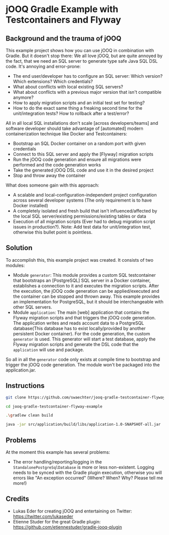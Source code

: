 # jOOQ Gradle Example with Testcontainers and Flyway

## Background and the trauma of jOOQ

This example project shows how you can use jOOQ in combination with Gradle. But it doesn't stop there: We all love jOOQ, but are quite annoyed by the fact, that we need an SQL server to generate type safe Java SQL DSL code. It's annoying and error-prone:

* The end user/developer has to configure an SQL server: Which version? Which extensions? Which credentials?
* What about conflicts with local existing SQL servers?
* What about conflicts with a previous major version that isn't compatible anymore?
* How to apply migration scripts and an initial test set for testing?
* How to do the exact same thing a freaking second time for the unit/integration tests? How to rollback after a test/error?

All in all local SQL installations don't scale [across developers/teams] and software developer should take advantage of [automated] modern containerization technique like Docker and Testcontainers:

* Bootstrap an SQL Docker container on a random port with given credentials
* Connect to this SQL server and apply the [Flyway] migration scripts
* Run the jOOQ code generation and ensure all migrations were performed and the code generation works
* Take the generated jOOQ DSL code and use it in the desired project
* Stop and throw away the container

What does someone gain with this approach:

* A scalable and local-configuration-independent project configuration across several developer systems (The only requirement is to have Docker installed)
* A completely isolated and fresh build that isn't influenced/affected by the local SQL server/existing permissions/existing tables or data
* Execution of all migration scripts (Ever had to debug migration script issues in production?). Note: Add test data for unit/integration test, otherwise this bullet point is pointless.

## Solution

To accomplish this, this example project was created. It consists of two modules:

* Module `generator`: This module provides a custom SQL testcontainer that bootstraps an [PostgreSQL] SQL server in a Docker container, establishes a connection to it and executes the migration scripts. After the execution, the jOOQ code generation can be applied/executed and the container can be stopped and thrown away. This example provides an implementation for PostgreSQL, but it should be interchangeable with other SQL servers.
* Module `application`: The main [web] application that contains the Flyway migration scripts and that triggers the jOOQ code generation. The application writes and reads account data to a PostgreSQL database(This database has to exist locally/provided by another persistent Docker container). For the code generation, the custom `generator` is used. This generator will start a test database, apply the Flyway migration scripts and generate the DSL code that the `application` will use and package.

So all in all the `generator` code only exists at compile time to bootstrap and trigger the jOOQ code generation. The module won't be packaged into the application.jar.

## Instructions

```bash
git clone https://github.com/swaechter/jooq-gradle-testcontainer-flyway-example

cd jooq-gradle-testcontainer-flyway-example

.\gradlew clean build

java -jar src/application/build/libs/application-1.0-SNAPSHOT-all.jar
```

## Problems

At the moment this example has several problems:

* The error handling/reporting/logging in the `StandalonePostgreSqlDatabase` is more or less non-existent. Logging needs to be synced with the Gradle plugin execution, otherwise you will errors like "An exception occurred" (Where? When? Why? Please tell me more!)

## Credits

* Lukas Eder for creating jOOQ and entertaining on Twitter: https://twitter.com/lukaseder
* Etienne Studer for the great Gradle plugin: https://github.com/etiennestuder/gradle-jooq-plugin
